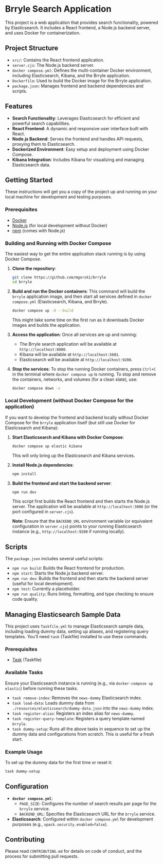 # Brryle Search Application

This project is a web application that provides search functionality, powered by Elasticsearch. It includes a React frontend, a Node.js backend server, and uses Docker for containerization.

## Project Structure

- `src/`: Contains the React frontend application.
- `server.cjs`: The Node.js backend server.
- `docker compose.yml`: Defines the multi-container Docker environment, including Elasticsearch, Kibana, and the Brryle application.
- `Dockerfile`: Used to build the Docker image for the Brryle application.
- `package.json`: Manages frontend and backend dependencies and scripts.

## Features

- **Search Functionality**: Leverages Elasticsearch for efficient and powerful search capabilities.
- **React Frontend**: A dynamic and responsive user interface built with React.
- **Node.js Backend**: Serves the frontend and handles API requests, proxying them to Elasticsearch.
- **Dockerized Environment**: Easy setup and deployment using Docker Compose.
- **Kibana Integration**: Includes Kibana for visualizing and managing Elasticsearch data.

## Getting Started

These instructions will get you a copy of the project up and running on your local machine for development and testing purposes.

### Prerequisites

- [Docker](https://www.docker.com/get-started)
- [Node.js](https://nodejs.org/en/download/) (for local development without Docker)
- [npm](https://www.npmjs.com/get-npm) (comes with Node.js)

### Building and Running with Docker Compose

The easiest way to get the entire application stack running is by using Docker Compose.

1.  **Clone the repository**:
    ```bash
    git clone https://github.com/mgorsk1/brryle
    cd brryle
    ```
2.  **Build and run the Docker containers**:
    This command will build the `brryle` application image, and then start all services defined in `docker compose.yml` (Elasticsearch, Kibana, and Brryle).
    ```bash
    docker compose up -d --build
    ```
    This might take some time on the first run as it downloads Docker images and builds the application.

3.  **Access the application**:
    Once all services are up and running:
    -   The Brryle search application will be available at `http://localhost:8080`.
    -   Kibana will be available at `http://localhost:5601`.
    -   Elasticsearch will be available at `http://localhost:9200`.

4.  **Stop the services**:
    To stop the running Docker containers, press `Ctrl+C` in the terminal where `docker compose up` is running. To stop and remove the containers, networks, and volumes (for a clean slate), use:
    ```bash
    docker compose down -v
    ```

### Local Development (without Docker Compose for the application)

If you want to develop the frontend and backend locally without Docker Compose for the `brryle` application itself (but still use Docker for Elasticsearch and Kibana):

1.  **Start Elasticsearch and Kibana with Docker Compose**:
    ```bash
    docker compose up elastic kibana
    ```
    This will only bring up the Elasticsearch and Kibana services.

2.  **Install Node.js dependencies**:
    ```bash
    npm install
    ```

3.  **Build the frontend and start the backend server**:
    ```bash
    npm run dev
    ```
    This script first builds the React frontend and then starts the Node.js server. The application will be available at `http://localhost:3000` (or the port configured in `server.cjs`).

    **Note**: Ensure that the `BACKEND_URL` environment variable (or equivalent configuration in `server.cjs`) points to your running Elasticsearch instance (e.g., `http://localhost:9200` if running locally).

## Scripts

The `package.json` includes several useful scripts:

-   `npm run build`: Builds the React frontend for production.
-   `npm start`: Starts the Node.js backend server.
-   `npm run dev`: Builds the frontend and then starts the backend server (useful for local development).
-   `npm test`: Currently a placeholder.
-   `npm run quality`: Runs linting, formatting, and type checking to ensure code quality.

## Managing Elasticsearch Sample Data

This project uses `Taskfile.yml` to manage Elasticsearch sample data, including loading dummy data, setting up aliases, and registering query templates. You'll need `task` (Taskfile) installed to use these commands.

### Prerequisites

-   [Task](https://taskfile.dev/#/installation) (Taskfile)

### Available Tasks

Ensure your Elasticsearch instance is running (e.g., via `docker-compose up elastic`) before running these tasks.

-   `task remove-index`: Removes the `news-dummy` Elasticsearch index.
-   `task load-data`: Loads dummy data from `./resources/elasticsearch/dummy-data.json` into the `news-dummy` index.
-   `task register-alias`: Registers an index alias for `news-dummy`.
-   `task register-query-template`: Registers a query template named `brryle`.
-   `task dummy-setup`: Runs all the above tasks in sequence to set up the dummy data and configurations from scratch. This is useful for a fresh start.

### Example Usage

To set up the dummy data for the first time or reset it:

```bash
task dummy-setup
```

## Configuration

-   **`docker compose.yml`**:
    -   `PAGE_SIZE`: Configures the number of search results per page for the `brryle` service.
    -   `BACKEND_URL`: Specifies the Elasticsearch URL for the `brryle` service.
-   **Elasticsearch**: Configured within `docker compose.yml` for development purposes (e.g., `xpack.security.enabled=false`).

## Contributing

Please read `CONTRIBUTING.md` for details on code of conduct, and the process for submitting pull requests.
